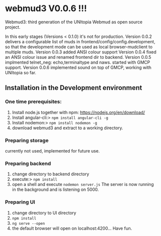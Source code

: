# webmud3 V0.0.6 !!!
Webmud3: third generation of the UNItopia Webmud as open source project.

In this early stages (Versions < 0.1.0) it's not for production.
Version 0.0.2 delivers a configurable list of muds in frontend/config/config.development, so that the development mode can be used as local browser-mudclient to multiple muds.
Version 0.0.3 added ANSI colour support
Version 0.0.4 fixed an ANSI colour issue and renamed frontend dir to backend.
Version 0.0.5 implmented telnet_neg: echo,terminaltype and naws. started with GMCP support.
Version 0.0.6 implemented sound on top of GMCP, working with UNItopia so far.

## Installation in the Development environment
### One time prerequisites:
1. Install node.js together with npm: https://nodejs.org/en/download/
2. Install angular-cli:> `npm install angular-cli -g`
3. Install nodemon:> `npm install nodemon -g`
4. download webmud3 and extract to a working directory.

### Preparing storage
currently not used, implemented for future use.

### Preparing backend
1. change directory to backend directory
2. execute:> `npm install`
3. open a shell and execute `nodemon server.js`
The server is now running in the background and is listening on 5000.

### Preparing UI
1. change directory to UI directory
2. `npm install`
3. `ng serve --open`
4. the default browser will open on localhost:4200... Have fun.
